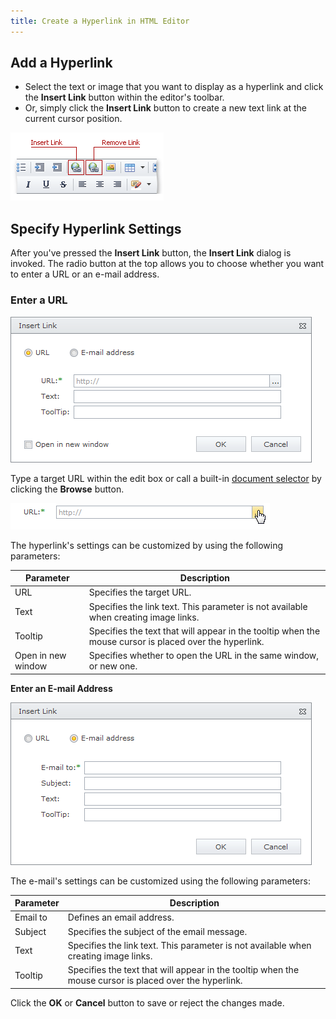 ```yaml
---
title: Create a Hyperlink in HTML Editor
---
```

## Add a Hyperlink
* Select the text or image that you want to display as a hyperlink and click the **Insert Link** button within the editor's toolbar.
* Or, simply click the **Insert Link** button to create a new text link at the current cursor position.

![ASPxHtmlEditor-CreateHyperlink](../../../images/Img7362.png)

## Specify Hyperlink Settings
After you've pressed the **Insert Link** button, the **Insert Link** dialog is invoked. The radio button at the top allows you to choose whether you want to enter a URL or an e-mail address.

### Enter a URL

![ASPxHtmlEditor-HyperlinkDialog-WWW](../../../images/Img7363.png)

Type a target URL within the edit box or call a built-in [document selector](../../../../interface-elements-for-web/articles/file-manager.md) by clicking the **Browse** button.

![ASPxHtmlEditor-documentselector.png](../../../images/Img16464.png)

The hyperlink's settings can be customized by using the following parameters:

| Parameter | Description |
|---|---|
| URL | Specifies the target URL. |
| Text | Specifies the link text.  This parameter is not available when creating image links. |
| Tooltip | Specifies the text that will appear in the tooltip when the mouse cursor is placed over the hyperlink. |
| Open in new window | Specifies whether to open the URL in the same window, or new one. | 

**Enter an E-mail Address**

![ASPxHtmlEditor-HyperlinkDialog-email](../../../images/Img7364.png)

The e-mail's settings can be customized using the following parameters:

| Parameter | Description |
|---|---|
| Email to | Defines an email address. |
| Subject | Specifies the subject of the email message. |
| Text | Specifies the link text. This parameter is not available when creating image links. |
| Tooltip | Specifies the text that will appear in the tooltip when the mouse cursor is placed over the hyperlink. | 

Click the **OK** or **Cancel** button to save or reject the changes made.
